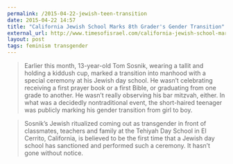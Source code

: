 ```yaml
---
permalink: /2015-04-22-jewish-teen-transition
date: 2015-04-22 14:57
title: "California Jewish School Marks 8th Grader's Gender Transition"
external_url: http://www.timesofisrael.com/california-jewish-school-marks-8th-graders-gender-transition/
layout: post
tags: feminism transgender
---
```


>Earlier this month, 13-year-old Tom Sosnik, wearing a tallit and holding a kiddush cup, marked a transition into manhood with a special ceremony at his Jewish day school. He wasn’t celebrating receiving a first prayer book or a first Bible, or graduating from one grade to another. He wasn’t really observing his bar mitzvah, either. In what was a decidedly nontraditional event, the short-haired teenager was publicly marking his gender transition from girl to boy.

>Sosnik’s Jewish ritualized coming out as transgender in front of classmates, teachers and family at the Tehiyah Day School in El Cerrito, California, is believed to be the first time that a Jewish day school has sanctioned and performed such a ceremony. It hasn’t gone without notice.